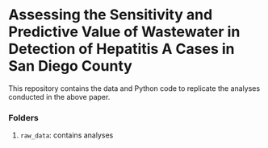 # Assessing the Sensitivity and Predictive Value of Wastewater in Detection of Hepatitis A Cases in San Diego County

This repository contains the data and Python code to replicate the analyses conducted in the above paper. 

### Folders
1. `raw_data`: contains analyses 
